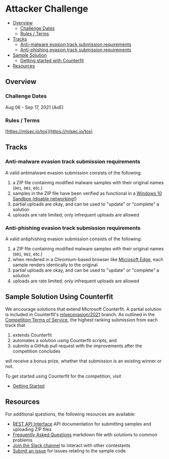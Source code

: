 # Attacker Challenge
<!-- vscode-markdown-toc -->
* [Overview](#overview)
    * [Challenge Dates](#challenge-dates)
    * [Rules / Terms](#rules-/-terms)
* [Tracks](#tracks)
    * [Anti-malware evasion track submission requirements](#anti-malware-evasion-track-submission-requirements)
    * [Anti-phishing evasion track submission requirements](#anti-phishing-evasion-track-submission-requirements)
* [Sample Solution](#sample-solution)
    * [Getting started with Counterfit](https://github.com/Azure/counterfit/blob/mlsecevasion/2021/docs/getting_started.md)
* [Resources](#resources)

<!-- vscode-markdown-toc-config
	numbering=false
	autoSave=true
	/vscode-markdown-toc-config -->
<!-- /vscode-markdown-toc -->


## <a name='overview'></a>Overview

### <a name='challenge-dates'></a>Challenge Dates
Aug 06 - Sep 17, 2021 (AoE)

### <a name='rules-/-terms'></a>Rules / Terms
[https://mlsec.io/tos](https://mlsec.io/tos)


## <a name='tracks'></a>Tracks
### <a name='anti-malware-evasion-track-submission-requirements'></a>Anti-malware evasion track submission requirements
A valid antimalware evasion submission consists of the following:
1. a ZIP file containing modified malware samples with their original names (`001`, `002`, etc.)
2. samples in the ZIP file have been verified as functional in a [Windows 10 Sandbox (disable networking!)](https://developer.microsoft.com/en-us/microsoft-edge/tools/vms/)
3. partial uploads are okay, and can be used to "update" or "complete" a solution
4. uploads are rate limited; only infrequent uploads are allowed


### <a name='anti-phishing-evasion-track-submission-requirements'></a>Anti-phishing evasion track submission requirements
A valid antiphishing evasion submission consists of the following:
1. a ZIP file containing modified malware samples with their original names (`001`, `002`, etc.)
2. when rendered in a Chromium-based browser like [Microsoft Edge](https://www.microsoft.com/en-us/edge?r=1), each sample renders identically to the original
3. partial uploads are okay, and can be used to "update" or "complete" a solution
4. uploads are rate limited; only infrequent uploads are allowed

## <a name='sample-solution'></a>Sample Solution Using Counterfit
We encourage solutions that extend Microsoft Counterfit. A partial solution is included in Counterfit's [mlsecevasion/2021](https://github.com/Azure/counterfit/tree/mlsecevasion/2021) branch.  As outlined in the [Competition Terms of Service](https://mlsec.io/tos), the highest ranking submission from each track that 
1. extends Counterfit
2. automates a solution using Counterfit scripts, and 
3. submits a GitHub pull request with the improvements after the competition concludes

will receive a bonus prize, whether that submission is an existing winner or not.

To get started using Counterfit for the competition, visit
* [Getting Started](https://github.com/Azure/counterfit/blob/mlsecevasion/2021/docs/getting_started.md)

## <a name='resources'></a>Resources
For additional questions, the following resources are available:
* [REST API Interface](docs/API.md) API documentation for submitting samples and uploading ZIP files
* [Frequently Asked Questions](FAQ.md) markdown file with solutions to common problems
* [Join the Slack channel](https://join.slack.com/t/evademalwareml/shared_invite/zt-9birv1qf-KJFEiyLLRVtrsNDuyA0clA) to interact with other contestants
* [Submit an issue](https://github.com/Azure/2021-machine-learning-security-evasion-competition/issues) for issues relating to the sample code